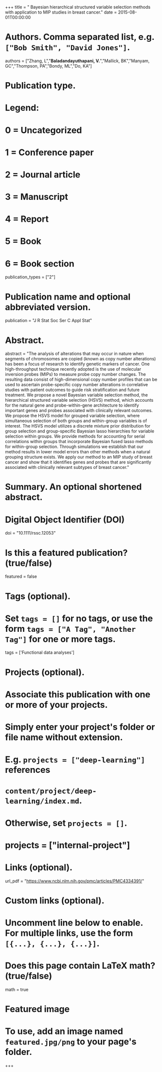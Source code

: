+++
title = " Bayesian hierarchical structured variable selection methods with application to MIP studies in breast cancer."
date = 2015-08-01T00:00:00

# Authors. Comma separated list, e.g. `["Bob Smith", "David Jones"]`.
authors = ["Zhang, L","**Baladandayuthapani, V.**","Mallick, BK","Manyam, GC","Thompson, PA","Bondy, ML","Do, KA"]


# Publication type.
# Legend:
# 0 = Uncategorized
# 1 = Conference paper
# 2 = Journal article
# 3 = Manuscript
# 4 = Report
# 5 = Book
# 6 = Book section
publication_types = ["2"]

# Publication name and optional abbreviated version.
publication = "J R Stat Soc Ser C Appl Stat"

# Abstract.
abstract = "The analysis of alterations that may occur in nature when segments of chromosomes are copied (known as copy number alterations) has been a focus of research to identify genetic markers of cancer. One high-throughput technique recently adopted is the use of molecular inversion probes (MIPs) to measure probe copy number changes. The resulting data consist of high-dimensional copy number profiles that can be used to ascertain probe-specific copy number alterations in correlative studies with patient outcomes to guide risk stratification and future treatment. We propose a novel Bayesian variable selection method, the hierarchical structured variable selection (HSVS) method, which accounts for the natural gene and probe-within-gene architecture to identify important genes and probes associated with clinically relevant outcomes. We propose the HSVS model for grouped variable selection, where simultaneous selection of both groups and within-group variables is of interest. The HSVS model utilizes a discrete mixture prior distribution for group selection and group-specific Bayesian lasso hierarchies for variable selection within groups. We provide methods for accounting for serial correlations within groups that incorporate Bayesian fused lasso methods for within-group selection. Through simulations we establish that our method results in lower model errors than other methods when a natural grouping structure exists. We apply our method to an MIP study of breast cancer and show that it identifies genes and probes that are significantly associated with clinically relevant subtypes of breast cancer."

# Summary. An optional shortened abstract.

# Digital Object Identifier (DOI)
doi = "10.1111/rssc.12053"

# Is this a featured publication? (true/false)
featured = false

# Tags (optional).
#   Set `tags = []` for no tags, or use the form `tags = ["A Tag", "Another Tag"]` for one or more tags.
tags = ['Functional data analyses']

# Projects (optional).
#   Associate this publication with one or more of your projects.
#   Simply enter your project's folder or file name without extension.
#   E.g. `projects = ["deep-learning"]` references 
#   `content/project/deep-learning/index.md`.
#   Otherwise, set `projects = []`.
# projects = ["internal-project"]

# Links (optional).
 url_pdf = "https://www.ncbi.nlm.nih.gov/pmc/articles/PMC4334391/"




# Custom links (optional).
#   Uncomment line below to enable. For multiple links, use the form `[{...}, {...}, {...}]`.

# Does this page contain LaTeX math? (true/false)
math = true

# Featured image
# To use, add an image named `featured.jpg/png` to your page's folder. 
+++

